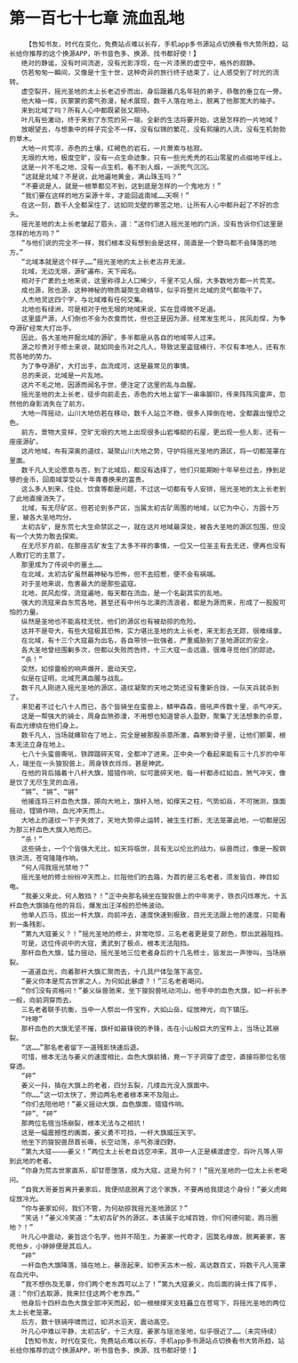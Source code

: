 # 第一百七十七章 流血乱地
        【告知书友，时代在变化，免费站点难以长存，手机app多书源站点切换看书大势所趋，站长给你推荐的这个换源APP，听书音色多、换源、找书都好使！】
       绝对的静谧，没有时间流逝，没有光影浮现，在一片漆黑的虚空中，格外的寂静。
       仿若匆匆一瞬间，又像是十生十世，这种奇异的旅行终于结束了，让人感受到了时光的流转。
       虚空裂开，摇光圣地的太上长老迈步而出，身后跟着几名年轻的弟子，恭敬的垂立在一旁。
       他大袖一挥，灰蒙蒙的雾气弥漫，秘术展现，数千人落在地上，脱离了他那宽大的袖子。
       来到北域了吗？所有人心中都既紧张又期待。
       叶凡有些激动，终于来到了东荒的另一端，全新的生活将要开始，这是怎样的一片地域？
       放眼望去，与想象中的样子完全不一样，没有似锦的繁花，没有熙攘的人流，没有生机勃勃的草木。
       大地一片荒凉，赤色的土壤，红褐色的岩石，一片萧索与枯寂。
       无垠的大地，极度空旷，没有一点生命迹象，只有一些光秃秃的石山零星的点缀地平线上。
       这是一片不毛之地，没有一点生机，看不到人烟，一派死气沉沉。
       “这就是北域？不是说，此地遍地黄金，满山珠玉吗？”
       “不要说是人，就是一根草都见不到，这到底是怎样的一个鬼地方！”
       “我们要在这样的地方采源十年，才能回返南域……天啊！”
       在这一刻，数千人全都呆住了，这如同戈壁的寒苦之地，让所有人心中都升起了不好的念头。
       摇光圣地的太上长老皱起了眉头，道：“送你们进入摇光圣地的门派，没有告诉你们这里是怎样的地方吗？”
       “与他们说的完全不一样，我们根本没有想到会是这样，简直是一个野鸟都不会降落的地方。”
       “北域本就是这个样子……”摇光圣地的太上长老古井无波。
       北域，无边无垠，源矿遍布，天下闻名。
       相对于广袤的土地来说，这里称得上人口稀少，千里不见人烟，大多数地方都一片荒芜。
       成也源，败也源，这种神秘的物质凝聚生命精华，似乎将整片北域的灵气都吸干了。
       人杰地灵这四个字，与北域难有任何交集。
       北地也有绿洲，可是相对于他无垠的地域来说，实在显得微不足道。
       这里盛产源，人们倒也不会为衣食而忧，但也正是因为源，经常发生死斗，民风彪悍，为争夺源矿经常大打出手。
       因此，各大圣地开掘北域的源矿，多半都是从各自的地域带人过来。
       源之珍贵对于修士来说，就如同金币对之凡人，导致这里盗寇横行，不仅有本地人，还有东荒各地的势力。
       为了争夺源矿，大打出手，血流成河，这是最常见的事情。
       总的来说，北域是一片乱地。
       这片不毛之地，因源而闻名于世，便注定了这里的乱与血腥。
       摇光圣地的太上长老，徒步向前走去，赤色的大地上留下一串串脚印，传来阵阵风雷声，忽然他的身影消失在了前方。
       大地一阵摇动，山川大地仿若在移动，数千人站立不稳，很多人摔倒在地，全都露出惶恐之色。
       前方，景物大变样，空旷无垠的大地上出现很多山岩堆砌的石屋，更出现一些人影，还有一座座源矿。
       这片地域，布有深奥的道纹，凝聚山川大地之势，守护将摇光圣地的源区，将一切都笼罩在里面。
       数千凡人无论愿意与否，到了北域后，都没有选择了，他们只能期盼十年早些过去，挣到足够的金币，回南域享受以十年青春换来的富贵。
       这么多人到来，住处、饮食等都是问题，不过这一切都有专人安排，摇光圣地的太上长老到了此地直接消失了。
       北域，有无尽矿区，但若论到多产区，当属太初古矿周围的地域，以它为中心，方圆十万里，被各大圣地均分。
       太初古矿，是东荒七大生命禁区之一，就在这片地域最深处，被各大圣地的源区包围，但没有一个大势力敢去探索。
       在无尽岁月前，在那座古矿发生了太多不祥的事情，一位又一位圣主有去无还，便再也没有人敢打它的主意了。
       那里成为了传说中的噩土……
       在北域，太初古矿虽然最神秘与恐怖，但不去招惹，便不会有祸端。
       对于圣地来说，危害最大的是那些盗寇。
       北地，民风彪悍，流寇遍地，每天都在流血，是一个名副其实的乱地。
       强大的流寇来自东荒各地，甚至还有中州与北漠的流浪者，都是为源而来，形成了一股股可怕的力量。
       纵然是圣地也不能高枕无忧，他们的源区也有被劫掠的危险。
       这并不是夸大，有些大寇极其恐怖，实力堪比圣地的太上长老，来无影去无踪，很难缉拿。
       在北域，有十三个大寇最为出名，各自带领一批强者，严重威胁到了圣地源区的安全。
       各大圣地曾经围剿多次，但都以失败而告终，十三大寇一击远遁，很难寻觅他们的踪迹。
       “杀！”
       突然，如惊雷般的响声爆开，震动天空。
       似是在证明，北域充满血腥与战乱。
       数千凡人刚进入摇光圣地的源区，道纹凝聚的天地之势还没有重新合拢，一队天兵就杀到了。
       来犯者不过七八十人而已，各个皆骑坐在蛮兽上，鳞甲森森，兽吼声传数十里，杀气冲天。
       这是一帮强大的骑士，周身血煞弥漫，不用想也知道曾杀人盈野，聚集了无法想象的杀意，有血光缭绕在他们身上。
       数千凡人，当场就瘫软在了地上，完全是被那股杀意所激，森寒到骨子里，让他们颤栗，根本无法立身在地上。
       七八十头蛮兽嘶吼，铁蹄踏碎天穹，全都冲了进来。正中央一个看起来能有三十几岁的中年人，端坐在一头狻猊兽上，周身铁衣烁烁，甚是神武。
       在他的背后插着十八杆大旗，猎猎作响，似可震碎天地，每一杆都赤红如血，煞气冲天，像是饮了无尽生灵的血液。
       “锵”、“锵”、“锵”
       他接连将三杆血色大旗，掷向大地上，旗杆入地，如撑天之柱，气势如岳，不可揣测，旗面摇动，铿锵作响，血光冲天而上。
       大地上的道纹一下子失效了，天地大势停止运转，被生生打断，无法笼罩此地，一切都是因为那三杆血色大旗入地而已。
       “杀！”
       这些骑士，一个个皆强大无比，如天将临世，具有无以伦比的战力，纵兽而过，像是一股钢铁洪流，苍穹隆隆作响。
       “何人闯我摇光禁地？”
       摇光圣地的修士纷纷冲天而上，拦阻他们的去路，为首的是三名老者，须发皆白，神目如电。
       “我姜义来此，何人敢挡？！”正中央那名骑坐在狻猊兽上的中年男子，铁衣闪烁寒光，十五杆血色大旗插在他的背后，爆发出汪洋般的恐怖波动。
       他单人匹马，拔出一杆大旗，向前冲去，速度快速到极致，目光无法跟上他的速度，只能看到一条残影。
       “第九大寇姜义？！”摇光圣地的修士，非常吃惊，三名老者更是变了颜色，祭出武器阻挡。
       可是，这位传说中的大寇，勇武到了极点，根本无法阻挡。
       那杆血色大旗，猛力摇动，摇光圣地三位老者身后的十几名修士，皆发出一声惨叫，当场崩裂。
       一道道血光，向着那杆大旗汇聚而去，十几具尸体坠落下高空。
       “姜义你本是荒古世家之人，为何如此暴虐？！”三名老者喝问。
       “你们没有资格问！”姜义纵兽驰来，坐下狻猊兽吼动河山，他手中的血色大旗，如一杆长矛一般，向前洞穿而去。
       三名老者联手抗衡，当中一人祭出一件宝杵，大如山岳，绽放神光，向下镇压。
       “咔嚓”
       那杆血色的大旗无坚不摧，旗杆如最锋锐的矛锋，击在小山般巨大的宝杵上，当场让其崩裂。
       “这……”那名老者留下一道残影快速后退。
       可惜，根本无法与姜义的速度相比，血色大旗前捅，竟一下子洞穿了虚空，直接将那位名宿穿透。
       “砰”
       姜义一抖，插在大旗上的老者，四分五裂，几缕血光没入旗面中。
       “你……”这一切太快了，旁边两名老者根本来不及阻止。
       “你们去陪他吧！”姜义摇动大旗，血色旗面，猎猎作响。
       “砰”、“砰”
       那两位名宿当场崩裂，根本无法与之相抗！
       这是一幅震撼性的画面，姜义勇不可挡，一杆大旗威压天宇。
       他坐下的狻猊兽昂首长嘶，长空动荡，杀气弥漫四野。
       “第九大寇————姜义！”两位太上长老自远空冲来，其中一人正是横渡虚空，将叶凡等人带到此地的老者。
       “你身为荒古世家直系，却甘愿堕落，成为大寇，这是为何？！”摇光圣地的一位太上长老喝问。
       “自我大哥姜哲离开姜家后，我便彻底脱离了这个家族，不要再给我提这个身份！”姜义虎眸绽放冷光。
       “你与姜家如何，我们不管，为何劫掠我摇光圣地源区？”
       “笑话！”姜义冷笑道：“太初古矿外的源区，本该属于北域百姓，你们何德何能，跑马圈地？！”
       叶凡心中震动，姜哲这个名字，他并不陌生，为姜家一代奇才，因莫名缘故，脱离姜家，客死他乡，小婷婷便是其后人。
       “砰”
       一杆血色大旗降落，插在地上，暴涨起来，如参天古木一般，高达数百丈，将数千凡人笼罩在血光中。
       “我不想伤及无辜，你们两个老东西可以上了！”第九大寇姜义，向后面的骑士挥了挥手，道：“你们去取源，我来拦住这两个老东西。”
       他身后十四杆血色大旗全部冲天而起，如一根根撑天支柱矗立在苍穹下，将摇光圣地的两位太上长老笼罩。
       后方，数十铁骑呼啸而过，如洪水滔天，震动高空。
       叶凡心中难以平静，太初古矿，十三大寇，姜家与瑶池圣地，似乎很近了……（未完待续）
       【告知书友，时代在变化，免费站点难以长存，手机app多书源站点切换看书大势所趋，站长给你推荐的这个换源APP，听书音色多、换源、找书都好使！】